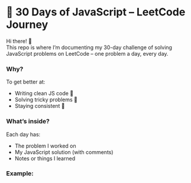 # 🌟 30 Days of JavaScript – LeetCode Journey

Hi there! 👋  
This repo is where I’m documenting my 30-day challenge of solving JavaScript problems on LeetCode – one problem a day, every day.

### Why?
To get better at:
- Writing clean JS code 🧼  
- Solving tricky problems 🧠  
- Staying consistent 📆

### What’s inside?
Each day has:
- The problem I worked on  
- My JavaScript solution (with comments)  
- Notes or things I learned

### Example:

